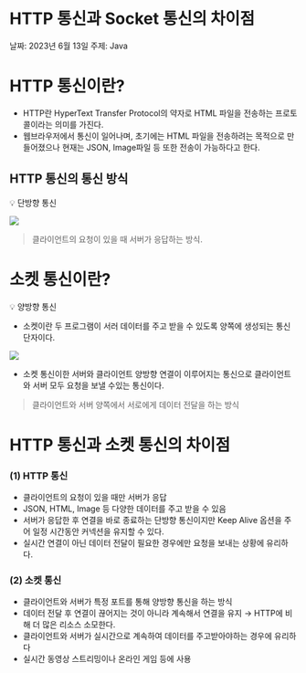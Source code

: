 # HTTP 통신과 Socket 통신의 차이점

날짜: 2023년 6월 13일
주제: Java

# HTTP 통신이란?

- HTTP란 HyperText Transfer Protocol의 약자로 HTML 파일을 전송하는 프로토콜이라는 의미를 가진다.
- 웹브라우저에서 통신이 일어나며, 초기에는 HTML 파일을 전송하려는 목적으로 만들어졌으나 현재는 JSON, Image파일 등 또한 전송이 가능하다고 한다.

## HTTP 통신의 통신 방식

<aside>
💡 단방향 통신

</aside>

![](https://velog.velcdn.com/images/yhm75/post/10e5bd7e-3798-4fc3-887d-ea8adcce7dcf/image.png)

> 클라이언트의 요청이 있을 때 서버가 응답하는 방식.
> 

# 소켓 통신이란?

<aside>
💡 양방향 통신

</aside>

- 소켓이란 두 프로그램이 서러 데이터를 주고 받을 수 있도록 양쪽에 생성되는 통신 단자이다.

![](https://velog.velcdn.com/images/yhm75/post/76131fa9-6fbf-4389-88be-019332b9482c/image.png)

- 소켓 통신이한 서버와 클라이언트 양방향 연결이 이루어지는 통신으로 클라이언트와 서버 모두 요청을 보낼 수있는 통신이다.

> 클라이언트와 서버 양쪽에서 서로에게 데이터 전달을 하는 방식
> 

# HTTP 통신과 소켓 통신의 차이점

### (1) HTTP 통신

- 클라이언트의 요청이 있을 때만 서버가 응답
- JSON, HTML, Image 등 다양한 데이터를 주고 받을 수 있음
- 서버가 응답한 후 연결을 바로 종료하는 단방향 통신이지만 Keep Alive 옵션을 주어 일정 시간동안 커넥션을 유지할 수 있다.
- 실시간 연결이 아닌 데이터 전달이 필요한 경우에만 요청을 보내는 상황에 유리하다.

### (2) 소켓 통신

- 클라이언트와 서버가 특정 포트를 통해 양방향 통신을 하는 방식
- 데이터 전달 후 연결이 끊어지는 것이 아니라 계속해서 연결을 유지 → HTTP에 비해 더 많은 리소스 소모한다.
- 클라이언트와 서버가 실시간으로 계속하여 데이터를 주고받아야하는 경우에 유리하다
- 실시간 동영상 스트리밍이나 온라인 게임 등에 사용
